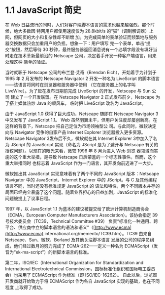 # 1.1 JavaScript 简史

在 Web 日益流行的同时，人们对客户端脚本语言的需求也越来越强烈。那个时候，绝大多数因 特网用户都使用速度仅为 28.8kbit/s 的“猫”（调制解调器）上网，但网页的大小和复杂性却不断增 加。为完成简单的表单验证而频繁地与服务器交换数据只会加重用户的负担。想象一下：用户填写 完一个表单，单击“提交”按钮，然后等待 30 秒钟，最终服务器返回消息说有一个必填字段没有填好当时走在技术革新最前沿的 Netscape 公司，决定着手开发一种客户端语言，用来处理这种 简单的验证。 

当时就职于 Netscape 公司的布兰登·艾奇（Brendan Eich），开始着手为计划于 1995 年 2 月发布的 Netscape Navigator 2 开发一种名为 LiveScript 的脚本语言——该语言将同时在浏览器和服务器中使用 （它在服务器上的名字叫 LiveWire）。为了赶在发布日期前完成 LiveScript 的开发，Netscape 与 Sun 公司 建立了一个开发联盟。在 Netscape Navigator 2 正式发布前夕，Netscape 为了搭上媒体热炒 Java 的顺风车， 临时把 LiveScript 改名为 JavaScript。 

由于 JavaScript 1.0 获得了巨大成功，Netscape 随即在 Netscape Navigator 3 中又发布了 JavaScript 1.1。 Web 虽然羽翼未丰，但用户关注度却屡创新高。在这样的背景下，Netscape 把自己定位为市场领袖型公 司。与此同时，微软决定向与 Navigator 竞争的自家产品 Internet Explorer 浏览器投入更多资源。Netscape Navigator 3发布后不久，微软就在其 Internet Explorer 3中加入了名为 JScript 的 JavaScript 实现（命名为 JScript 是为了避开与 Netscape 有关的授权问题）。以现在的眼光来看，微软 1996 年 8 月为进入 Web 浏览 器领域而实施的这个重大举措，是导致 Netscape 日后蒙羞的一个标志性事件。然而，这个重大举措同时 也标志着 JavaScript 作为一门语言，其开发向前迈进了一大步。

 微软推出其 JavaScript 实现意味着有了两个不同的 JavaScript 版本：Netscape Navigator 中的 JavaScript、Internet Explorer 中的 JScript。与 C 及其他编程语言不同，当时还没有标准规定 JavaScript 的 语法和特性，两个不同版本并存的局面已经完全暴露了这个问题。随着业界担心的日益加剧，JavaScript 的标准化问题被提上了议事日程。

 1997 年，以 JavaScript 1.1 为蓝本的建议被提交给了欧洲计算机制造商协会（ECMA，European Computer Manufacturers Association）。该协会指定 39 号技术委员会（TC39，Technical Committee \#39） 负责“标准化一种通用、跨平台、供应商中立的脚本语言的语法和语义”（[http://www.ecma](http://www.ecma) international.org/memento/TC39.htm）。TC39 由来自 Netscape、Sun、微软、Borland 及其他关注脚本语言 发展的公司的程序员组成，他们经过数月的努力完成了 ECMA-262——定义一种名为 ECMAScript（发 音为“ek-ma-script”）的新脚本语言的标准。 

第二年，ISO/IEC（International Organization for Standardization and International Electrotechnical Commission，国标标准化组织和国际电工委员会）也采用了 ECMAScript 作为标准（即 ISO/IEC-16262）。 自此以后，浏览器开发商就开始致力于将 ECMAScript 作为各自 JavaScript 实现的基础，也在不同程度 上取得了成功。



